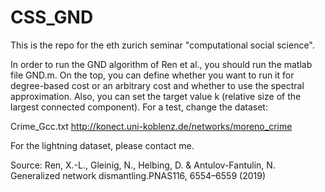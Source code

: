 # CSS_GND
This is the repo for the eth zurich seminar "computational social science".

In order to run the GND algorithm  of Ren et al., you should run the matlab file GND.m. On the top, you can define whether you want to run it for degree-based cost or an arbitrary cost and whether to use the spectral approximation. Also, you can set the target value k (relative size of the largest connected component). For a test, change the dataset:

Crime_Gcc.txt
http://konect.uni-koblenz.de/networks/moreno_crime



For the lightning dataset, please contact me.

Source:
Ren, X.-L., Gleinig, N., Helbing, D. & Antulov-Fantulin, N. Generalized network dismantling.PNAS116, 6554–6559 (2019)
